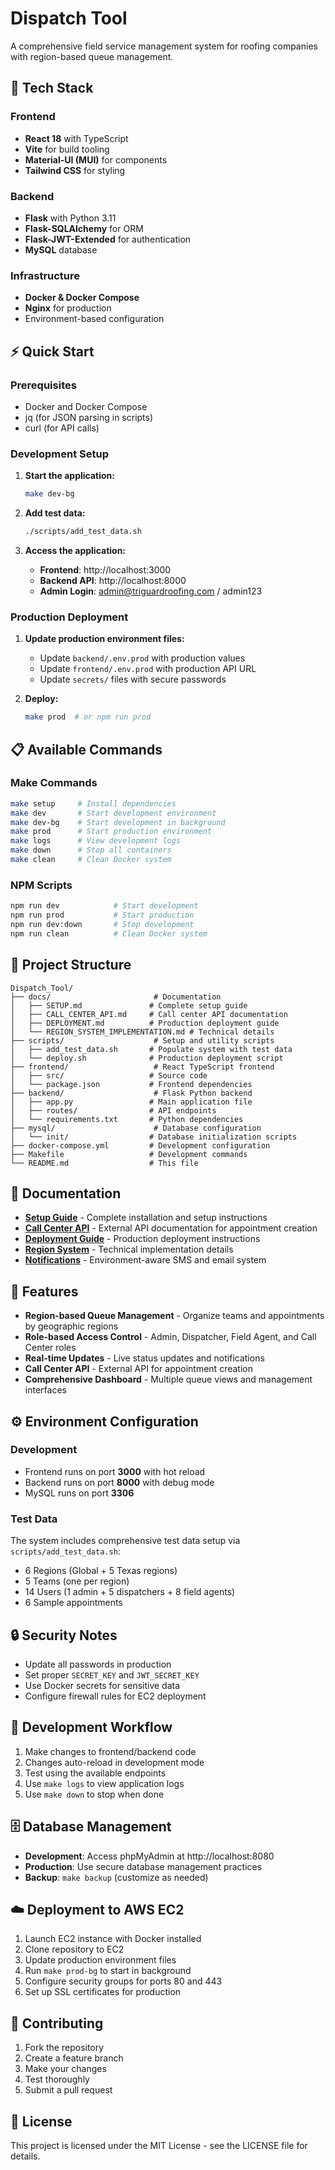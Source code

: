 # Dispatch Tool

A comprehensive field service management system for roofing companies with region-based queue management.

## 🚀 Tech Stack

### Frontend
- **React 18** with TypeScript
- **Vite** for build tooling
- **Material-UI (MUI)** for components
- **Tailwind CSS** for styling

### Backend
- **Flask** with Python 3.11
- **Flask-SQLAlchemy** for ORM
- **Flask-JWT-Extended** for authentication
- **MySQL** database

### Infrastructure
- **Docker & Docker Compose**
- **Nginx** for production
- Environment-based configuration

## ⚡ Quick Start

### Prerequisites
- Docker and Docker Compose
- jq (for JSON parsing in scripts)
- curl (for API calls)

### Development Setup

1. **Start the application:**
   ```bash
   make dev-bg
   ```

2. **Add test data:**
   ```bash
   ./scripts/add_test_data.sh
   ```

3. **Access the application:**
   - **Frontend**: http://localhost:3000
   - **Backend API**: http://localhost:8000
   - **Admin Login**: admin@triguardroofing.com / admin123

### Production Deployment

1. **Update production environment files:**
   - Update `backend/.env.prod` with production values
   - Update `frontend/.env.prod` with production API URL
   - Update `secrets/` files with secure passwords

2. **Deploy:**
   ```bash
   make prod  # or npm run prod
   ```

## 📋 Available Commands

### Make Commands
```bash
make setup     # Install dependencies
make dev       # Start development environment
make dev-bg    # Start development in background
make prod      # Start production environment
make logs      # View development logs
make down      # Stop all containers
make clean     # Clean Docker system
```

### NPM Scripts
```bash
npm run dev            # Start development
npm run prod           # Start production
npm run dev:down       # Stop development
npm run clean          # Clean Docker system
```

## 📁 Project Structure

```
Dispatch_Tool/
├── docs/                       # Documentation
│   ├── SETUP.md               # Complete setup guide
│   ├── CALL_CENTER_API.md     # Call center API documentation
│   ├── DEPLOYMENT.md          # Production deployment guide
│   └── REGION_SYSTEM_IMPLEMENTATION.md # Technical details
├── scripts/                    # Setup and utility scripts
│   ├── add_test_data.sh       # Populate system with test data
│   └── deploy.sh              # Production deployment script
├── frontend/                   # React TypeScript frontend
│   ├── src/                   # Source code
│   └── package.json           # Frontend dependencies
├── backend/                    # Flask Python backend
│   ├── app.py                 # Main application file
│   ├── routes/                # API endpoints
│   └── requirements.txt       # Python dependencies
├── mysql/                      # Database configuration
│   └── init/                  # Database initialization scripts
├── docker-compose.yml         # Development configuration
├── Makefile                   # Development commands
└── README.md                  # This file
```

## 📖 Documentation

- **[Setup Guide](docs/SETUP.md)** - Complete installation and setup instructions
- **[Call Center API](docs/CALL_CENTER_API.md)** - External API documentation for appointment creation
- **[Deployment Guide](docs/DEPLOYMENT.md)** - Production deployment instructions
- **[Region System](docs/REGION_SYSTEM_IMPLEMENTATION.md)** - Technical implementation details
- **[Notifications](docs/NOTIFICATIONS.md)** - Environment-aware SMS and email system

## 🎯 Features

- **Region-based Queue Management** - Organize teams and appointments by geographic regions
- **Role-based Access Control** - Admin, Dispatcher, Field Agent, and Call Center roles
- **Real-time Updates** - Live status updates and notifications
- **Call Center API** - External API for appointment creation
- **Comprehensive Dashboard** - Multiple queue views and management interfaces

## ⚙️ Environment Configuration

### Development
- Frontend runs on port **3000** with hot reload
- Backend runs on port **8000** with debug mode
- MySQL runs on port **3306**

### Test Data
The system includes comprehensive test data setup via `scripts/add_test_data.sh`:
- 6 Regions (Global + 5 Texas regions)
- 5 Teams (one per region)
- 14 Users (1 admin + 5 dispatchers + 8 field agents)
- 6 Sample appointments

## 🔒 Security Notes

- Update all passwords in production
- Set proper `SECRET_KEY` and `JWT_SECRET_KEY`
- Use Docker secrets for sensitive data
- Configure firewall rules for EC2 deployment

## 🔄 Development Workflow

1. Make changes to frontend/backend code
2. Changes auto-reload in development mode
3. Test using the available endpoints
4. Use `make logs` to view application logs
5. Use `make down` to stop when done

## 🗄️ Database Management

- **Development**: Access phpMyAdmin at http://localhost:8080
- **Production**: Use secure database management practices
- **Backup**: `make backup` (customize as needed)

## ☁️ Deployment to AWS EC2

1. Launch EC2 instance with Docker installed
2. Clone repository to EC2
3. Update production environment files
4. Run `make prod-bg` to start in background
5. Configure security groups for ports 80 and 443
6. Set up SSL certificates for production

## 🤝 Contributing

1. Fork the repository
2. Create a feature branch
3. Make your changes
4. Test thoroughly
5. Submit a pull request

## 📄 License

This project is licensed under the MIT License - see the LICENSE file for details.
